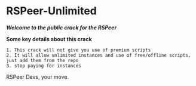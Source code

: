 # RSPeer-Unlimited

***Welcome to the public crack for the RSPeer***

**Some key details about this crack**
```
1. This crack will not give you use of premium scripts
2. It will allow unlimited instances and use of free/offline scripts, just add them from the repo
3. stop paying for instances
```

RSPeer Devs, your move.
